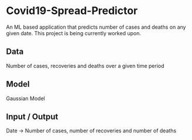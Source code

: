 # Covid19-Spread-Predictor
An ML based application that predicts number of cases and deaths on any given date.
This project is being currently worked upon.

## Data
Number of cases, recoveries and deaths over a given time period

## Model
Gaussian Model

## Input / Output
Date -> Number of cases, number of recoveries and number of deaths
